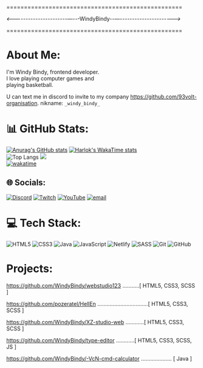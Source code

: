 ==================================================

   _<----------------------—--_-WindyBindy-_-—---------------------->_
 
==================================================

# About Me:
I'm Windy Bindy, frontend developer.<br> I love playing computer games and <br>playing basketball.

U can text me in discord to invite to my company https://github.com/93volt-organisation.
nikname: `_windy_bindy_`

# 📊 GitHub Stats:
[![Anurag's GitHub stats](https://github-readme-stats.vercel.app/api?username=WindyBindy&theme=dark)](https://github.com/WindyBindy/github-readme-stats)
[![Harlok's WakaTime stats](https://github-readme-stats.vercel.app/api/wakatime?username=windybindy&cache_seconds=60)](https://github.com/WindyBindy/github-readme-stats)<br/>
![Top Langs](https://github-readme-stats.vercel.app/api/top-langs/?username=WindyBindy&layout=compact&theme=dark)
![](https://github-readme-streak-stats.herokuapp.com/?user=_Windy_Bindy_&theme=dark&hide_border=false)<br/>
[![wakatime](https://wakatime.com/badge/user/eefc70be-2896-47d0-80b4-ccdfa19cddd5.svg)](https://wakatime.com/@eefc70be-2896-47d0-80b4-ccdfa19cddd5)<br/>



## 🌐 Socials:
[![Discord](https://img.shields.io/badge/Discord-%237289DA.svg?logo=discord&logoColor=white)](https://discord.gg/https://discord.gg/uaDrNjXHvt) [![Twitch](https://img.shields.io/badge/Twitch-%239146FF.svg?logo=Twitch&logoColor=white)](https://twitch.tv/w1ndysd) [![YouTube](https://img.shields.io/badge/YouTube-%23FF0000.svg?logo=YouTube&logoColor=white)](https://youtube.com/@@windybindy) [![email](https://img.shields.io/badge/Email-D14836?logo=gmail&logoColor=white)](mailto:nikita2021novsk@gmail.com) 


# 💻 Tech Stack:

![HTML5](https://img.shields.io/badge/html5-%23E34F26.svg?style=for-the-badge&logo=html5&logoColor=white) ![CSS3](https://img.shields.io/badge/css3-%231572B6.svg?style=for-the-badge&logo=css3&logoColor=white) ![Java](https://img.shields.io/badge/java-%23ED8B00.svg?style=for-the-badge&logo=openjdk&logoColor=white) ![JavaScript](https://img.shields.io/badge/javascript-%23323330.svg?style=for-the-badge&logo=javascript&logoColor=%23F7DF1E) ![Netlify](https://img.shields.io/badge/netlify-%23000000.svg?style=for-the-badge&logo=netlify&logoColor=#00C7B7) ![SASS](https://img.shields.io/badge/SASS-hotpink.svg?style=for-the-badge&logo=SASS&logoColor=white) ![Git](https://img.shields.io/badge/git-%23F05033.svg?style=for-the-badge&logo=git&logoColor=white) ![GitHub](https://img.shields.io/badge/github-%23121011.svg?style=for-the-badge&logo=github&logoColor=white)

# Projects:

https://github.com/WindyBindy/webstudio123 ...........[ HTML5, CSS3, SCSS ]

https://github.com/pozeratel/HellEn .................................[ HTML5, CSS3, SCSS ]

https://github.com/WindyBindy/XZ-studio-web ............[ HTML5, CSS3, SCSS ]

https://github.com/WindyBindy/type-editor ............[ HTML5, CSS3, SCSS, JS ]

https://github.com/WindyBindy/-VcN-cmd-calculator .................... [ Java ]


 


